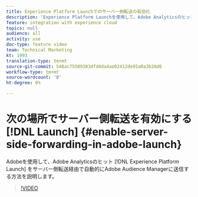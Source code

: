 ```yaml
---
title: Experience Platform Launchでのサーバー側転送の有効化
description: 'Experience Platform Launchを使用して、Adobe Analyticsのヒットをサーバー側転送経由で自動的にAdobe Audience Managerに送信する方法を説明します。 '
feature: integration with experience cloud
topics: null
audience: all
activity: use
doc-type: feature video
team: Technical Marketing
kt: 1993
translation-type: tm+mt
source-git-commit: 548ac75589383dfd4da4ae02412de91a0a3b28d6
workflow-type: tm+mt
source-wordcount: '0'
ht-degree: 0%

---
```



# 次の場所でサーバー側転送を有効にする [!DNL Launch] {#enable-server-side-forwarding-in-adobe-launch}

Adobeを使用して、Adobe Analyticsのヒット [!DNL Experience Platform Launch] をサーバー側転送経由で自動的にAdobe Audience Managerに送信する方法を説明します。

>[!VIDEO](https://video.tv.adobe.com/v/25172?quality=12)
